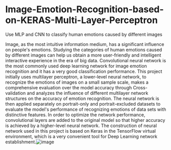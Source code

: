 # Image-Emotion-Recognition-based-on-KERAS-Multi-Layer-Perceptron
Use MLP and CNN to classify human emotions caused by different images

Image, as the most intuitive information medium, has a significant influence on people's emotions. Studying the categories of human emotions caused by different images can help us obtain a more user-friendly and intelligent interactive experience in the era of big data. Convolutional neural network is the most commonly used deep learning network for image emotion recognition and it has a very good classification performance. This project initially uses multilayer perceptron, a lower-level neural network, to recognize the emotions of images on a small sample scale, makes a comprehensive evaluation over the model accuracy through Cross-validation and analyzes the influence of different multilayer network structures on the accuracy of emotion recognition. The neural network is then applied separately on portrait-only and portrait-excluded datasets to evaluate the model's performance of recognizing emotions of data sets with distinctive features. In order to optimize the network performance, convolutional layers are added to the original model so that higher accuracy is achieved by a higher-level neural network. The construction of neural network used in this project is based on Keras in the TensorFlow virtual environment, which is a very convenient tool for Deep Learning network establishment.![image](https://user-images.githubusercontent.com/97697412/187571586-05e3dbce-ab5c-4723-97d4-68949f84f8b4.png)
